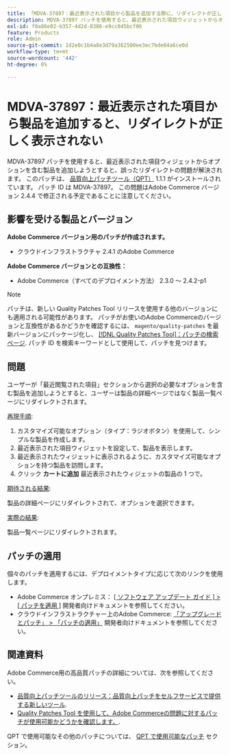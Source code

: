 ```yaml
---
title: 「MDVA-37897：最近表示された項目から製品を追加する際に、リダイレクトが正しく表示されない」
description: MDVA-37897 パッチを使用すると、最近表示された項目ウィジェットからオプションを含む製品を追加しようとすると、誤ったリダイレクトの問題が解決されます。 このパッチは、[Quality Patches Tool （QPT） ] （/help/announcements/adobe-commerce-announcements/magento-quality-patches-released-new-tool-to-self-serve-quality-patches.md） 1.1.1 がインストールされている場合に利用できます。 パッチ ID は MDVA-37897。 この問題はAdobe Commerce バージョン 2.4.4 で修正される予定であることに注意してください。
exl-id: f0a86e02-b357-4d2d-8386-e9cc045bcf06
feature: Products
role: Admin
source-git-commit: 1d2e0c1b4a8e3d79a362500ee3ec7bde84a6ce0d
workflow-type: tm+mt
source-wordcount: '442'
ht-degree: 0%

---
```


# MDVA-37897：最近表示された項目から製品を追加すると、リダイレクトが正しく表示されない

MDVA-37897 パッチを使用すると、最近表示された項目ウィジェットからオプションを含む製品を追加しようとすると、誤ったリダイレクトの問題が解決されます。 このパッチは、 [品質向上パッチツール（QPT）](/help/announcements/adobe-commerce-announcements/magento-quality-patches-released-new-tool-to-self-serve-quality-patches.md) 1.1.1 がインストールされています。 パッチ ID は MDVA-37897。 この問題はAdobe Commerce バージョン 2.4.4 で修正される予定であることに注意してください。

## 影響を受ける製品とバージョン

**Adobe Commerce バージョン用のパッチが作成されます。**

* クラウドインフラストラクチャ 2.4.1 のAdobe Commerce

**Adobe Commerce バージョンとの互換性：**

* Adobe Commerce（すべてのデプロイメント方法） 2.3.0 ～ 2.4.2-p1

>[!NOTE]
>
>パッチは、新しい Quality Patches Tool リリースを使用する他のバージョンにも適用される可能性があります。 パッチがお使いのAdobe Commerceのバージョンと互換性があるかどうかを確認するには、 `magento/quality-patches` を最新バージョンにパッケージ化し、 [[!DNL Quality Patches Tool]：パッチの検索ページ](https://devdocs.magento.com/quality-patches/tool.html#patch-grid). パッチ ID を検索キーワードとして使用して、パッチを見つけます。

## 問題

ユーザーが「最近閲覧された項目」セクションから選択の必要なオプションを含む製品を追加しようとすると、ユーザーは製品の詳細ページではなく製品一覧ページにリダイレクトされます。

<u>再現手順</u>:

1. カスタマイズ可能なオプション（タイプ：ラジオボタン）を使用して、シンプルな製品を作成します。
1. 最近表示された項目ウィジェットを設定して、製品を表示します。
1. 最近表示されたウィジェットに表示されるように、カスタマイズ可能なオプションを持つ製品を訪問します。
1. クリック **カートに追加** 最近表示されたウィジェットの製品の 1 つで。

<u>期待される結果</u>:

製品の詳細ページにリダイレクトされて、オプションを選択できます。

<u>実際の結果</u>:

製品一覧ページにリダイレクトされます。

## パッチの適用

個々のパッチを適用するには、デプロイメントタイプに応じて次のリンクを使用します。

* Adobe Commerce オンプレミス： [[ ソフトウェア アップデート ガイド ] > [ パッチを適用 ]](https://devdocs.magento.com/guides/v2.4/comp-mgr/patching/mqp.html) 開発者向けドキュメントを参照してください。
* クラウドインフラストラクチャー上のAdobe Commerce: [「アップグレードとパッチ」 > 「パッチの適用」](https://devdocs.magento.com/cloud/project/project-patch.html) 開発者向けドキュメントを参照してください。

## 関連資料

Adobe Commerce用の高品質パッチの詳細については、次を参照してください。

* [品質向上パッチツールのリリース：品質向上パッチをセルフサービスで提供する新しいツール](/help/announcements/adobe-commerce-announcements/magento-quality-patches-released-new-tool-to-self-serve-quality-patches.md).
* [Quality Patches Tool を使用して、Adobe Commerceの問題に対するパッチが使用可能かどうかを確認します。](/help/support-tools/patches-available-in-qpt-tool/check-patch-for-magento-issue-with-magento-quality-patches.md).

QPT で使用可能なその他のパッチについては、 [QPT で使用可能なパッチ](https://support.magento.com/hc/en-us/sections/360010506631-Patches-available-in-QPT-tool-) セクション。
